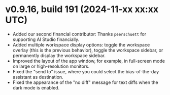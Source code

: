 # v0.9.16, build 191 (2024-11-xx xx:xx UTC)
- Added our second financial contributor: Thanks `peerschuett` for supporting AI Studio financially.
- Added multiple workspace display options: toggle the workspace overlay (this is the previous behavior), toggle the workspace sidebar, or permanently display the workspace sidebar.
- Improved the layout of the app window, for example, in full-screen mode on large or high-resolution monitors.
- Fixed the "send to" issue, where you could select the bias-of-the-day assistant as destination.
- Fixed the appearance of the "no diff" message for text diffs when the dark mode is enabled.